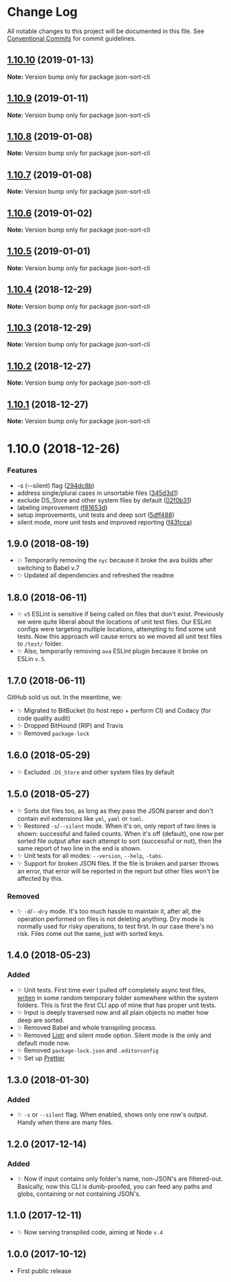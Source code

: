 # Change Log

All notable changes to this project will be documented in this file.
See [Conventional Commits](https://conventionalcommits.org) for commit guidelines.

## [1.10.10](https://bitbucket.org/codsen/codsen/src/master/packages/json-sort-cli/compare/json-sort-cli@1.10.9...json-sort-cli@1.10.10) (2019-01-13)

**Note:** Version bump only for package json-sort-cli





## [1.10.9](https://bitbucket.org/codsen/codsen/src/master/packages/json-sort-cli/compare/json-sort-cli@1.10.6...json-sort-cli@1.10.9) (2019-01-11)

**Note:** Version bump only for package json-sort-cli

## [1.10.8](https://bitbucket.org/codsen/codsen/src/master/packages/json-sort-cli/compare/json-sort-cli@1.10.6...json-sort-cli@1.10.8) (2019-01-08)

**Note:** Version bump only for package json-sort-cli

## [1.10.7](https://bitbucket.org/codsen/codsen/src/master/packages/json-sort-cli/compare/json-sort-cli@1.10.6...json-sort-cli@1.10.7) (2019-01-08)

**Note:** Version bump only for package json-sort-cli

## [1.10.6](https://bitbucket.org/codsen/codsen/src/master/packages/json-sort-cli/compare/json-sort-cli@1.10.5...json-sort-cli@1.10.6) (2019-01-02)

**Note:** Version bump only for package json-sort-cli

## [1.10.5](https://bitbucket.org/codsen/codsen/src/master/packages/json-sort-cli/compare/json-sort-cli@1.10.4...json-sort-cli@1.10.5) (2019-01-01)

**Note:** Version bump only for package json-sort-cli

## [1.10.4](https://bitbucket.org/codsen/codsen/src/master/packages/json-sort-cli/compare/json-sort-cli@1.10.3...json-sort-cli@1.10.4) (2018-12-29)

**Note:** Version bump only for package json-sort-cli

## [1.10.3](https://bitbucket.org/codsen/codsen/src/master/packages/json-sort-cli/compare/json-sort-cli@1.10.2...json-sort-cli@1.10.3) (2018-12-29)

**Note:** Version bump only for package json-sort-cli

## [1.10.2](https://bitbucket.org/codsen/codsen/src/master/packages/json-sort-cli/compare/json-sort-cli@1.10.1...json-sort-cli@1.10.2) (2018-12-27)

**Note:** Version bump only for package json-sort-cli

## [1.10.1](https://bitbucket.org/codsen/codsen/src/master/packages/json-sort-cli/compare/json-sort-cli@1.10.0...json-sort-cli@1.10.1) (2018-12-27)

**Note:** Version bump only for package json-sort-cli

# 1.10.0 (2018-12-26)

### Features

- -s (--silent) flag ([294dc8b](https://bitbucket.org/codsen/codsen/src/master/packages/json-sort-cli/commits/294dc8b))
- address single/plural cases in unsortable files ([345d3d1](https://bitbucket.org/codsen/codsen/src/master/packages/json-sort-cli/commits/345d3d1))
- exclude DS_Store and other system files by default ([02f0b31](https://bitbucket.org/codsen/codsen/src/master/packages/json-sort-cli/commits/02f0b31))
- labeling improvement ([f81653d](https://bitbucket.org/codsen/codsen/src/master/packages/json-sort-cli/commits/f81653d))
- setup improvements, unit tests and deep sort ([5dff488](https://bitbucket.org/codsen/codsen/src/master/packages/json-sort-cli/commits/5dff488))
- silent mode, more unit tests and improved reporting ([f43fcca](https://bitbucket.org/codsen/codsen/src/master/packages/json-sort-cli/commits/f43fcca))

## 1.9.0 (2018-08-19)

- 💥 Temporarily removing the `nyc` because it broke the ava builds after switching to Babel v.7
- ✨ Updated all dependencies and refreshed the readme

## 1.8.0 (2018-06-11)

- ✨ `v5` ESLint is sensitive if being called on files that don't exist. Previously we were quite liberal about the locations of unit test files. Our ESLint configs were targeting multiple locations, attempting to find some unit tests. Now this approach will cause errors so we moved all unit test files to `/test/` folder.
- ✨ Also, temporarily removing `ava` ESLint plugin because it broke on ESLin `v.5`.

## 1.7.0 (2018-06-11)

GitHub sold us out. In the meantime, we:

- ✨ Migrated to BitBucket (to host repo + perform CI) and Codacy (for code quality audit)
- ✨ Dropped BitHound (RIP) and Travis
- ✨ Removed `package-lock`

## 1.6.0 (2018-05-29)

- ✨ Excluded `.DS_Store` and other system files by default

## 1.5.0 (2018-05-27)

- ✨ Sorts dot files too, as long as they pass the JSON parser and don't contain evil extensions like `yml`, `yaml` or `toml`.
- ✨ Restored `-s`/`--silent` mode. When it's on, only report of two lines is shown: successful and failed counts. When it's off (default), one row per sorted file output after each attempt to sort (successful or not), then the same report of two line in the end is shown.
- ✨ Unit tests for all modes: `--version`, `--help`, `-tabs`.
- ✨ Support for broken JSON files. If the file is broken and parser throws an error, that error will be reported in the report but other files won't be affected by this.

### Removed

- ✨ `-d`/`--dry` mode. It's too much hassle to maintain it, after all, the operation performed on files is not deleting anything. Dry mode is normally used for risky operations, to test first. In our case there's no risk. Files come out the same, just with sorted keys.

## 1.4.0 (2018-05-23)

### Added

- ✨ Unit tests. First time ever I pulled off completely async test files, [writen](https://github.com/sindresorhus/tempy) in some random temporary folder somewhere within the system folders. This is first the first CLI app of mine that has proper unit tests.
- ✨ Input is deeply traversed now and all plain objects no matter how deep are sorted.
- ✨ Removed Babel and whole transpiling process.
- ✨ Removed [Listr](https://www.npmjs.com/package/listr) and silent mode option. Silent mode is the only and default mode now.
- ✨ Removed `package-lock.json` and `.editorconfig`
- ✨ Set up [Prettier](https://prettier.io/)

## 1.3.0 (2018-01-30)

### Added

- ✨ `-s` or `--silent` flag. When enabled, shows only one row's output. Handy when there are many files.

## 1.2.0 (2017-12-14)

### Added

- ✨ Now if input contains only folder's name, non-JSON's are filtered-out. Basically, now this CLI is dumb-proofed, you can feed any paths and globs, containing or not containing JSON's.

## 1.1.0 (2017-12-11)

- ✨ Now serving transpiled code, aiming at Node `v.4`

## 1.0.0 (2017-10-12)

- First public release

